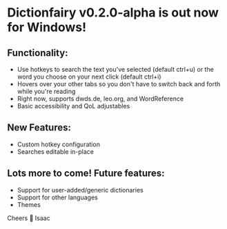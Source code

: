 # Dictionfairy v0.2.0-alpha is out now for Windows!
## Functionality:
- Use hotkeys to search the text you've selected (default ctrl+u) or the word you choose on your next click (default ctrl+i)
- Hovers over your other tabs so you don't have to switch back and forth while you're reading
- Right now, supports dwds.de, leo.org, and WordReference
- Basic accessibility and QoL adjustables

## New Features:
- Custom hotkey configuration
- Searches editable in-place

## Lots more to come! Future features:
- Support for user-added/generic dictionaries
- Support for other languages
- Themes

Cheers 🥂
Isaac 
